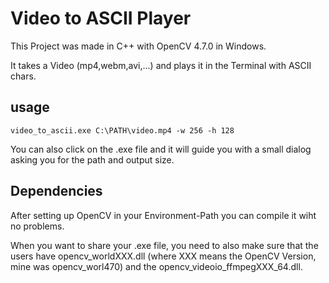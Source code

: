 
# Video to ASCII Player

This Project was made in C++ with OpenCV 4.7.0 in Windows.

It takes a Video (mp4,webm,avi,...) and plays it in the Terminal with ASCII chars.

## usage

```
video_to_ascii.exe C:\PATH\video.mp4 -w 256 -h 128
```
You can also click on the .exe file and it will guide you with a small dialog asking you for the path and output size.

## Dependencies

After setting up OpenCV in your Environment-Path you can compile it wiht no problems.

When you want to share your .exe file, you need to also make sure that the users have opencv_worldXXX.dll (where XXX means the OpenCV Version, mine was opencv_worl470) and the opencv_videoio_ffmpegXXX_64.dll.

